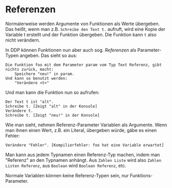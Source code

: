 # Referenzen

Normalerweise werden Argumente von Funktionen als Werte übergeben.
Das heißt, wenn man z.B. `Schreibe den Text t.` aufruft, wird eine Kopie der Variable t erstellt und der Funktion übergeben. Die Funktion kann `t` also nicht verändern.

In DDP können Funktionen nun aber auch sog. *Referenzen* als Parameter-Typen angeben.
Das sieht so aus:

```ddp
Die Funktion foo mit dem Parameter param vom Typ Text Referenz, gibt nichts zurück, macht:
    Speichere "neu!" in param.
Und kann so benutzt werden:
    "Verändere <t>"
```

Und man kann die Funktion nun so aufrufen:

```ddp
Der Text t ist "alt".
Schreibe t. [Zeigt "alt" in der Konsole]
Verändere t.
Schreibe t. [Zeigt "neu!" in der Konsole]
```

Wie man sieht, nehmen Referenz-Parameter Variablen als Argumente.
Wenn man ihnen einen Wert, z.B. ein Literal, übergeben würde, gäbe es einen Fehler:

```ddp
Verändere "Fehler". [Kompilierfehler: foo hat eine Variable erwartet]
```

Man kann aus jedem Typnamen einen Referenz-Typ machen, indem man "Referenz" an den Typnamen anhängt.
Aus `Zahlen Liste` wird also `Zahlen Listen Referenz`, aus `Boolean` wird `Boolean Referenz`, etc.

Normale Variablen können keine Referenz-Typen sein, nur Funktions-Parameter.